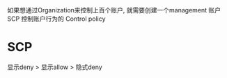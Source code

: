 如果想通过Organization来控制上百个账户, 就需要创建一个management 账户
SCP 控制账户行为的 Control policy

# SCP

显示deny > 显示allow > 隐式deny

